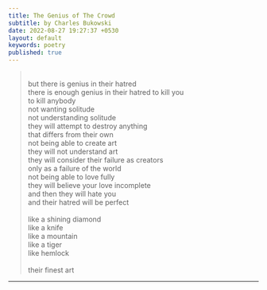 ```yaml
---
title: The Genius of The Crowd
subtitle: by Charles Bukowski
date: 2022-08-27 19:27:37 +0530
layout: default
keywords: poetry 
published: true
---
```


<blockquote>
    <br>
    but there is genius in their hatred<br>
    there is enough genius in their hatred to kill you<br>
    to kill anybody<br>
    not wanting solitude<br>
    not understanding solitude<br>
    they will attempt to destroy anything<br>
    that differs from their own<br>
    not being able to create art<br>
    they will not understand art<br>
    they will consider their failure as creators<br>
    only as a failure of the world<br>
    not being able to love fully<br>
    they will believe your love incomplete<br>
    and then they will hate you<br>
    and their hatred will be perfect<br>
    <br>
    like a shining diamond<br>
    like a knife<br>
    like a mountain<br>
    like a tiger<br>
    like hemlock<br>
    <br>
    their finest art
</blockquote>


---

